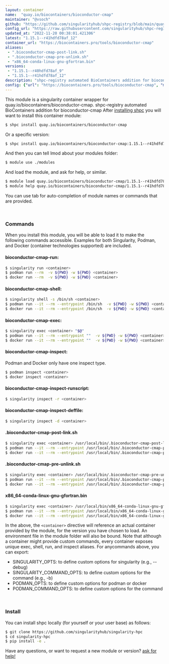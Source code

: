 ```yaml
---
layout: container
name:  "quay.io/biocontainers/bioconductor-cmap"
maintainer: "@vsoch"
github: "https://github.com/singularityhub/shpc-registry/blob/main/quay.io/biocontainers/bioconductor-cmap/container.yaml"
config_url: "https://raw.githubusercontent.com/singularityhub/shpc-registry/main/quay.io/biocontainers/bioconductor-cmap/container.yaml"
updated_at: "2022-11-20 00:38:01.421306"
latest: "1.15.1--r41hdfd78af_12"
container_url: "https://biocontainers.pro/tools/bioconductor-cmap"
aliases:
 - ".bioconductor-cmap-post-link.sh"
 - ".bioconductor-cmap-pre-unlink.sh"
 - "x86_64-conda-linux-gnu-gfortran.bin"
versions:
 - "1.15.1--r40hdfd78af_9"
 - "1.15.1--r41hdfd78af_12"
description: "shpc-registry automated BioContainers addition for bioconductor-cmap"
config: {"url": "https://biocontainers.pro/tools/bioconductor-cmap", "maintainer": "@vsoch", "description": "shpc-registry automated BioContainers addition for bioconductor-cmap", "latest": {"1.15.1--r41hdfd78af_12": "sha256:edd28b1613447880bf593f3e7ab7930b2792c275d8a484b825a8e4c81f6eaaa9"}, "tags": {"1.15.1--r40hdfd78af_9": "sha256:e9bbaa68cc1d35e8c91394485bab68b3c82f6803c5a41470cb973d0a6bafe702", "1.15.1--r41hdfd78af_12": "sha256:edd28b1613447880bf593f3e7ab7930b2792c275d8a484b825a8e4c81f6eaaa9"}, "docker": "quay.io/biocontainers/bioconductor-cmap", "aliases": {".bioconductor-cmap-post-link.sh": "/usr/local/bin/.bioconductor-cmap-post-link.sh", ".bioconductor-cmap-pre-unlink.sh": "/usr/local/bin/.bioconductor-cmap-pre-unlink.sh", "x86_64-conda-linux-gnu-gfortran.bin": "/usr/local/bin/x86_64-conda-linux-gnu-gfortran.bin"}}
---
```


This module is a singularity container wrapper for quay.io/biocontainers/bioconductor-cmap.
shpc-registry automated BioContainers addition for bioconductor-cmap
After [installing shpc](#install) you will want to install this container module:


```bash
$ shpc install quay.io/biocontainers/bioconductor-cmap
```

Or a specific version:

```bash
$ shpc install quay.io/biocontainers/bioconductor-cmap:1.15.1--r41hdfd78af_12
```

And then you can tell lmod about your modules folder:

```bash
$ module use ./modules
```

And load the module, and ask for help, or similar.

```bash
$ module load quay.io/biocontainers/bioconductor-cmap/1.15.1--r41hdfd78af_12
$ module help quay.io/biocontainers/bioconductor-cmap/1.15.1--r41hdfd78af_12
```

You can use tab for auto-completion of module names or commands that are provided.

<br>

### Commands

When you install this module, you will be able to load it to make the following commands accessible.
Examples for both Singularity, Podman, and Docker (container technologies supported) are included.

#### bioconductor-cmap-run:

```bash
$ singularity run <container>
$ podman run --rm  -v ${PWD} -w ${PWD} <container>
$ docker run --rm  -v ${PWD} -w ${PWD} <container>
```

#### bioconductor-cmap-shell:

```bash
$ singularity shell -s /bin/sh <container>
$ podman run --it --rm --entrypoint /bin/sh  -v ${PWD} -w ${PWD} <container>
$ docker run --it --rm --entrypoint /bin/sh  -v ${PWD} -w ${PWD} <container>
```

#### bioconductor-cmap-exec:

```bash
$ singularity exec <container> "$@"
$ podman run --it --rm --entrypoint ""  -v ${PWD} -w ${PWD} <container> "$@"
$ docker run --it --rm --entrypoint ""  -v ${PWD} -w ${PWD} <container> "$@"
```

#### bioconductor-cmap-inspect:

Podman and Docker only have one inspect type.

```bash
$ podman inspect <container>
$ docker inspect <container>
```

#### bioconductor-cmap-inspect-runscript:

```bash
$ singularity inspect -r <container>
```

#### bioconductor-cmap-inspect-deffile:

```bash
$ singularity inspect -d <container>
```


#### .bioconductor-cmap-post-link.sh

```bash
$ singularity exec <container> /usr/local/bin/.bioconductor-cmap-post-link.sh
$ podman run --it --rm --entrypoint /usr/local/bin/.bioconductor-cmap-post-link.sh   -v ${PWD} -w ${PWD} <container> -c " $@"
$ docker run --it --rm --entrypoint /usr/local/bin/.bioconductor-cmap-post-link.sh   -v ${PWD} -w ${PWD} <container> -c " $@"
```


#### .bioconductor-cmap-pre-unlink.sh

```bash
$ singularity exec <container> /usr/local/bin/.bioconductor-cmap-pre-unlink.sh
$ podman run --it --rm --entrypoint /usr/local/bin/.bioconductor-cmap-pre-unlink.sh   -v ${PWD} -w ${PWD} <container> -c " $@"
$ docker run --it --rm --entrypoint /usr/local/bin/.bioconductor-cmap-pre-unlink.sh   -v ${PWD} -w ${PWD} <container> -c " $@"
```


#### x86_64-conda-linux-gnu-gfortran.bin

```bash
$ singularity exec <container> /usr/local/bin/x86_64-conda-linux-gnu-gfortran.bin
$ podman run --it --rm --entrypoint /usr/local/bin/x86_64-conda-linux-gnu-gfortran.bin   -v ${PWD} -w ${PWD} <container> -c " $@"
$ docker run --it --rm --entrypoint /usr/local/bin/x86_64-conda-linux-gnu-gfortran.bin   -v ${PWD} -w ${PWD} <container> -c " $@"
```



In the above, the `<container>` directive will reference an actual container provided
by the module, for the version you have chosen to load. An environment file in the
module folder will also be bound. Note that although a container
might provide custom commands, every container exposes unique exec, shell, run, and
inspect aliases. For anycommands above, you can export:

 - SINGULARITY_OPTS: to define custom options for singularity (e.g., --debug)
 - SINGULARITY_COMMAND_OPTS: to define custom options for the command (e.g., -b)
 - PODMAN_OPTS: to define custom options for podman or docker
 - PODMAN_COMMAND_OPTS: to define custom options for the command

<br>

### Install

You can install shpc locally (for yourself or your user base) as follows:

```bash
$ git clone https://github.com/singularityhub/singularity-hpc
$ cd singularity-hpc
$ pip install -e .
```

Have any questions, or want to request a new module or version? [ask for help!](https://github.com/singularityhub/singularity-hpc/issues)